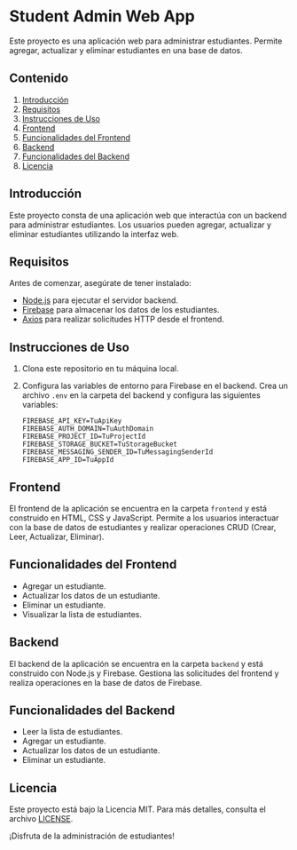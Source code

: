 # Student Admin Web App

Este proyecto es una aplicación web para administrar estudiantes. Permite agregar, actualizar y eliminar estudiantes en una base de datos.

## Contenido

1. [Introducción](#introducción)
2. [Requisitos](#requisitos)
3. [Instrucciones de Uso](#instrucciones-de-uso)
4. [Frontend](#frontend)
5. [Funcionalidades del Frontend](#funcionalidades-del-frontend)
6. [Backend](#backend)
7. [Funcionalidades del Backend](#funcionalidades-del-backend)
8. [Licencia](#licencia)

## Introducción

Este proyecto consta de una aplicación web que interactúa con un backend para administrar estudiantes. Los usuarios pueden agregar, actualizar y eliminar estudiantes utilizando la interfaz web.

## Requisitos

Antes de comenzar, asegúrate de tener instalado:

- [Node.js](https://nodejs.org/) para ejecutar el servidor backend.
- [Firebase](https://firebase.google.com/) para almacenar los datos de los estudiantes.
- [Axios](https://github.com/axios/axios) para realizar solicitudes HTTP desde el frontend.

## Instrucciones de Uso

1. Clona este repositorio en tu máquina local.

2. Configura las variables de entorno para Firebase en el backend. Crea un archivo `.env` en la carpeta del backend y configura las siguientes variables:

   ```dotenv
   FIREBASE_API_KEY=TuApiKey
   FIREBASE_AUTH_DOMAIN=TuAuthDomain
   FIREBASE_PROJECT_ID=TuProjectId
   FIREBASE_STORAGE_BUCKET=TuStorageBucket
   FIREBASE_MESSAGING_SENDER_ID=TuMessagingSenderId
   FIREBASE_APP_ID=TuAppId

## Frontend

El frontend de la aplicación se encuentra en la carpeta `frontend` y está construido en HTML, CSS y JavaScript. Permite a los usuarios interactuar con la base de datos de estudiantes y realizar operaciones CRUD (Crear, Leer, Actualizar, Eliminar).

## Funcionalidades del Frontend

- Agregar un estudiante.
- Actualizar los datos de un estudiante.
- Eliminar un estudiante.
- Visualizar la lista de estudiantes.

## Backend

El backend de la aplicación se encuentra en la carpeta `backend` y está construido con Node.js y Firebase. Gestiona las solicitudes del frontend y realiza operaciones en la base de datos de Firebase.

## Funcionalidades del Backend

- Leer la lista de estudiantes.
- Agregar un estudiante.
- Actualizar los datos de un estudiante.
- Eliminar un estudiante.

## Licencia

Este proyecto está bajo la Licencia MIT. Para más detalles, consulta el archivo [LICENSE](LICENSE).

¡Disfruta de la administración de estudiantes!
